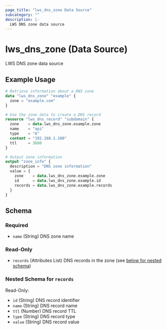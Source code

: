 ```yaml
---
page_title: "lws_dns_zone Data Source"
subcategory: ""
description: |-
  LWS DNS zone data source
---
```


# lws_dns_zone (Data Source)

LWS DNS zone data source

## Example Usage

```terraform
# Retrieve information about a DNS zone
data "lws_dns_zone" "example" {
  zone = "example.com"
}

# Use the zone data to create a DNS record
resource "lws_dns_record" "subdomain" {
  zone    = data.lws_dns_zone.example.zone
  name    = "api"
  type    = "A"
  content = "192.168.1.100"
  ttl     = 3600
}

# Output zone information
output "zone_info" {
  description = "DNS zone information"
  value = {
    zone    = data.lws_dns_zone.example.zone
    id      = data.lws_dns_zone.example.id
    records = data.lws_dns_zone.example.records
  }
}
```

<!-- schema generated by tfplugindocs -->
## Schema

### Required

- `name` (String) DNS zone name

### Read-Only

- `records` (Attributes List) DNS records in the zone (see [below for nested schema](#nestedatt--records))

<a id="nestedatt--records"></a>
### Nested Schema for `records`

Read-Only:

- `id` (String) DNS record identifier
- `name` (String) DNS record name
- `ttl` (Number) DNS record TTL
- `type` (String) DNS record type
- `value` (String) DNS record value 
